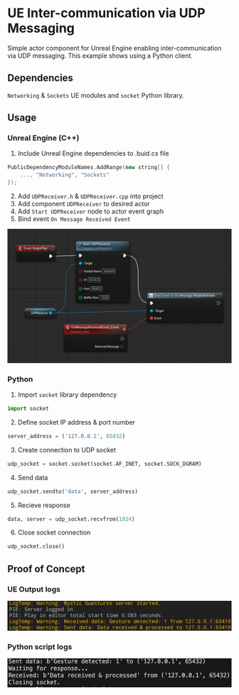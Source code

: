 # UE Inter-communication via UDP Messaging

Simple actor component for Unreal Engine enabling inter-communication via UDP messaging.  This example shows using a Python client.

## Dependencies
`Networking` & `Sockets` UE modules and `socket` Python library.
## Usage
### Unreal Engine (C++)
1. Include Unreal Engine dependencies to .buid.cs file
```c++
PublicDependencyModuleNames.AddRange(new string[] {
    ..., "Networking", "Sockets"
});
```
2. Add `UDPReceiver.h` & `UDPReceiver.cpp` into project
2. Add component `UDPReceiver` to desired actor
3. Add `Start UDPReceiver` node to actor event graph
4. Bind event `On Message Received Event`

![alt text](images/blueprint.png)

### Python
1. Import `socket` library dependency
```Python
import socket
```
2. Define socket IP address & port number
```Python
server_address = ('127.0.0.1', 65432)
```
3. Create connection to UDP socket
```Python
udp_socket = socket.socket(socket.AF_INET, socket.SOCK_DGRAM)
```
4. Send data
```Python
udp_socket.sendto('data', server_address)
```
5. Recieve response
```Python
data, server = udp_socket.recvfrom(1024)
```
6. Close socket connection
```Python
udp_socket.close()
```

## Proof of Concept
### UE Output logs
![alt text](images/ue_log.png)
### Python script logs
![alt text](images/python_log.png)